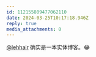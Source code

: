 ```yaml
---
id: 112155809477062110
date: 2024-03-25T10:17:18.946Z
reply: true
media_attachments: 0
---
```


[@lehhair](https://misskey.lehhair.net/@lehhair) 确实是一本实体博客。😂

